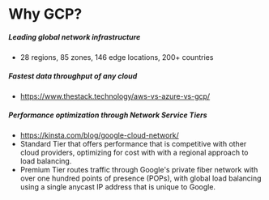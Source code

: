 # Why GCP?

##### Leading global network infrastructure

- 28 regions, 85 zones, 146 edge locations, 200+ countries

##### Fastest data throughput of any cloud

- https://www.thestack.technology/aws-vs-azure-vs-gcp/

##### Performance optimization through Network Service Tiers

- https://kinsta.com/blog/google-cloud-network/
- Standard Tier that offers performance that is competitive with other cloud
  providers, optimizing for cost with with a regional approach to load
  balancing.
- Premium Tier routes traffic through Google's private fiber network with over
  one hundred points of presence (POPs), with global load balancing using a
  single anycast IP address that is unique to Google.
